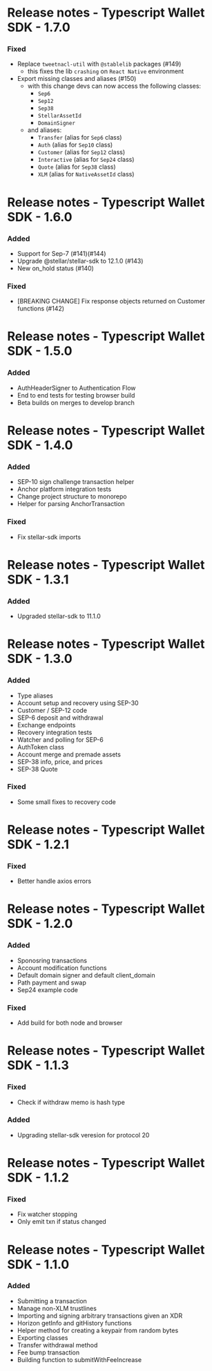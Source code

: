 # Release notes - Typescript Wallet SDK - 1.7.0

### Fixed
* Replace `tweetnacl-util` with `@stablelib` packages (#149)
   * this fixes the lib `crashing` on `React Native` environment
* Export missing classes and aliases (#150)
  * with this change devs can now access the following classes:
    * `Sep6`
    * `Sep12`
    * `Sep38`
    * `StellarAssetId`
    * `DomainSigner`
  * and aliases:
    * `Transfer` (alias for `Sep6` class)
    * `Auth` (alias for `Sep10` class)
    * `Customer` (alias for `Sep12` class)
    * `Interactive` (alias for `Sep24` class)
    * `Quote` (alias for `Sep38` class)
    * `XLM` (alias for `NativeAssetId` class)

# Release notes - Typescript Wallet SDK - 1.6.0

### Added
* Support for Sep-7 (#141)(#144)
* Upgrade @stellar/stellar-sdk to 12.1.0 (#143)
* New on_hold status (#140)

### Fixed
* [BREAKING CHANGE] Fix response objects returned on Customer functions (#142)

# Release notes - Typescript Wallet SDK - 1.5.0

### Added
* AuthHeaderSigner to Authentication Flow
* End to end tests for testing browser build 
* Beta builds on merges to develop branch

# Release notes - Typescript Wallet SDK - 1.4.0

### Added
* SEP-10 sign challenge transaction helper
* Anchor platform integration tests
* Change project structure to monorepo
* Helper for parsing AnchorTransaction

### Fixed
* Fix stellar-sdk imports

# Release notes - Typescript Wallet SDK - 1.3.1

### Added
* Upgraded stellar-sdk to 11.1.0

# Release notes - Typescript Wallet SDK - 1.3.0

### Added
* Type aliases
* Account setup and recovery using SEP-30
* Customer / SEP-12 code
* SEP-6 deposit and withdrawal
* Exchange endpoints
* Recovery integration tests
* Watcher and polling for SEP-6
* AuthToken class
* Account merge and premade assets 
* SEP-38 info, price, and prices
* SEP-38 Quote

### Fixed
* Some small fixes to recovery code

# Release notes - Typescript Wallet SDK - 1.2.1

### Fixed
* Better handle axios errors

# Release notes - Typescript Wallet SDK - 1.2.0

### Added
* Sponosring transactions
* Account modification functions
* Default domain signer and default client_domain
* Path payment and swap
* Sep24 example code

### Fixed
* Add build for both node and browser

# Release notes - Typescript Wallet SDK - 1.1.3

### Fixed
* Check if withdraw memo is hash type 

### Added
* Upgrading stellar-sdk veresion for protocol 20


# Release notes - Typescript Wallet SDK - 1.1.2

### Fixed
* Fix watcher stopping
* Only emit txn if status changed


# Release notes - Typescript Wallet SDK - 1.1.0

### Added
* Submitting a transaction
* Manage non-XLM trustlines
* Importing and signing arbitrary transactions given an XDR
* Horizon getInfo and gitHistory functions
* Helper method for creating a keypair from random bytes
* Exporting classes
* Transfer withdrawal method
* Fee bump transaction
* Building function to submitWithFeeIncrease


